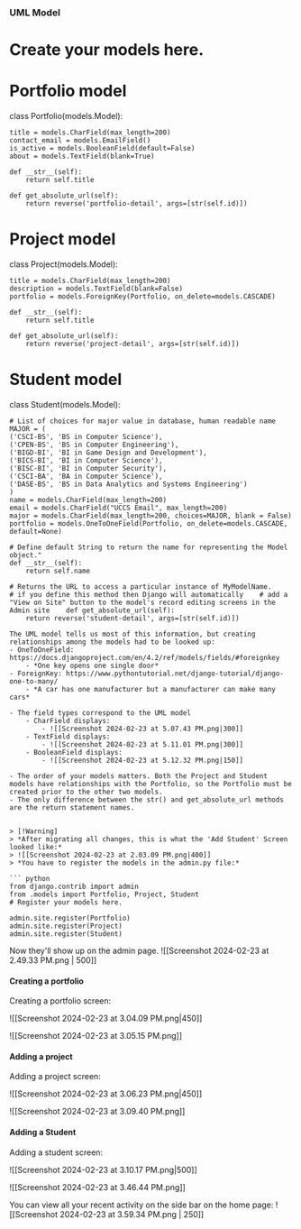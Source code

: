 ### UML Model

# Create your models here.  
  
  
# Portfolio model  
class Portfolio(models.Model):  
  
    title = models.CharField(max_length=200)  
    contact_email = models.EmailField()  
    is_active = models.BooleanField(default=False)  
    about = models.TextField(blank=True)  
  
    def __str__(self):  
        return self.title  
  
    def get_absolute_url(self):  
        return reverse('portfolio-detail', args=[str(self.id)])  
  
  
# Project model  
class Project(models.Model):  
  
    title = models.CharField(max_length=200)  
    description = models.TextField(blank=False)  
    portfolio = models.ForeignKey(Portfolio, on_delete=models.CASCADE)  
  
    def __str__(self):  
        return self.title  
  
    def get_absolute_url(self):  
        return reverse('project-detail', args=[str(self.id)])  
  
  
# Student model  
class Student(models.Model):  
  
    # List of choices for major value in database, human readable name  
    MAJOR = (  
    ('CSCI-BS', 'BS in Computer Science'),  
    ('CPEN-BS', 'BS in Computer Engineering'),  
    ('BIGD-BI', 'BI in Game Design and Development'),  
    ('BICS-BI', 'BI in Computer Science'),  
    ('BISC-BI', 'BI in Computer Security'),  
    ('CSCI-BA', 'BA in Computer Science'),  
    ('DASE-BS', 'BS in Data Analytics and Systems Engineering')  
    )  
    name = models.CharField(max_length=200)  
    email = models.CharField("UCCS Email", max_length=200)  
    major = models.CharField(max_length=200, choices=MAJOR, blank = False)  
    portfolio = models.OneToOneField(Portfolio, on_delete=models.CASCADE, default=None)  
  
    # Define default String to return the name for representing the Model object."  
    def __str__(self):  
        return self.name  
  
    # Returns the URL to access a particular instance of MyModelName.  
    # if you define this method then Django will automatically    # add a "View on Site" button to the model's record editing screens in the Admin site    def get_absolute_url(self):  
        return reverse('student-detail', args=[str(self.id)])
```
The UML model tells us most of this information, but creating relationships among the models had to be looked up:
- OneToOneField: https://docs.djangoproject.com/en/4.2/ref/models/fields/#foreignkey
	- *One key opens one single door*
- ForeignKey: https://www.pythontutorial.net/django-tutorial/django-one-to-many/
	- *A car has one manufacturer but a manufacturer can make many cars*

- The field types correspond to the UML model 
	- CharField displays:
		- ![[Screenshot 2024-02-23 at 5.07.43 PM.png|300]]
	- TextField displays:
		- ![[Screenshot 2024-02-23 at 5.11.01 PM.png|300]]
	- BooleanField displays:
		- ![[Screenshot 2024-02-23 at 5.12.32 PM.png|150]]

- The order of your models matters. Both the Project and Student models have relationships with the Portfolio, so the Portfolio must be created prior to the other two models.
- The only difference between the str() and get_absolute_url methods are the return statement names.

   
> [!Warning]
> *After migrating all changes, this is what the 'Add Student' Screen looked like:*
> ![[Screenshot 2024-02-23 at 2.03.09 PM.png|400]]
> *You have to register the models in the admin.py file:*

``` python
from django.contrib import admin  
from .models import Portfolio, Project, Student  
# Register your models here.  
  
admin.site.register(Portfolio)  
admin.site.register(Project)  
admin.site.register(Student)
```

Now they'll show up on the admin page.
![[Screenshot 2024-02-23 at 2.49.33 PM.png | 500]]

#### Creating a portfolio

Creating a portfolio screen:

![[Screenshot 2024-02-23 at 3.04.09 PM.png|450]]

![[Screenshot 2024-02-23 at 3.05.15 PM.png]]

#### Adding a project

Adding a project screen:

![[Screenshot 2024-02-23 at 3.06.23 PM.png|450]]

![[Screenshot 2024-02-23 at 3.09.40 PM.png]]

#### Adding a Student

Adding a student screen:

![[Screenshot 2024-02-23 at 3.10.17 PM.png|500]]

![[Screenshot 2024-02-23 at 3.46.44 PM.png]]

You can view all your recent activity on the side bar on the home page:
![[Screenshot 2024-02-23 at 3.59.34 PM.png | 250]]
